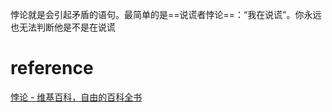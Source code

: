 悖论就是会引起矛盾的语句。最简单的是==说谎者悖论==：“我在说谎”。你永远也无法判断他是不是在说谎



# reference
[悖论 - 维基百科，自由的百科全书](https://zh.wikipedia.org/wiki/%E6%82%96%E8%AE%BA)
